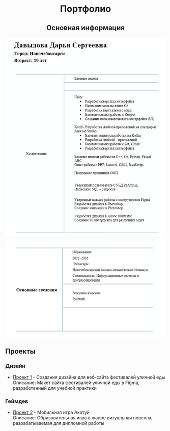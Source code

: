 <h1 align="center">Портфолио</h1>
   <h2 align="center">Основная информация</h2>
  
  <h4 align="center"><img src="images/resume1.jpg" width="600"/>
   
    
  <img src="images/resume2.jpg" width="600"/></h4>


  <h2> Проекты</h2>

  <h3>Дизайн</h3>
  <ul>
    <li><a href="https://github.com/lfif2006/Festival-website-design">Проект 1</a> - Создания дизайна для веб-сайта фестивалей уличной еды</li>
     Описание: Макет сайта фестивалей уличной еды в Figma, разработанный для учебной практики
  </ul>


  <h3>Геймдев</h3>
  <ul>
    <li><a href="https://github.com/lfif2006/The-game-is-a-visual-novel ">Проект 2</a> - Мобильная игра Акатуй</li>
     Описание: Образовательная игра в жанре визуальная новелла, разрабатываемая для дипломной работы
  </ul>

